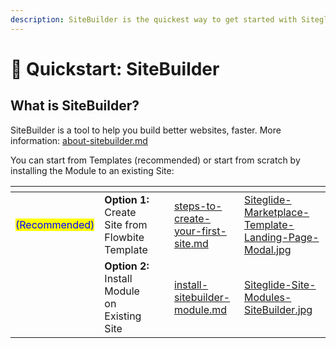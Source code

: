 ```yaml
---
description: SiteBuilder is the quickest way to get started with Siteglide
---
```


# 🚀 Quickstart: SiteBuilder

## What is SiteBuilder?

SiteBuilder is a tool to help you build better websites, faster. More information: [about-sitebuilder.md](about-sitebuilder.md "mention")

You can start from Templates (recommended) or start from scratch by installing the Module to an existing Site:

<table data-card-size="large" data-column-title-hidden data-view="cards"><thead><tr><th></th><th></th><th data-hidden></th><th data-hidden data-card-target data-type="content-ref"></th><th data-hidden data-card-cover data-type="files"></th></tr></thead><tbody><tr><td><mark style="color:blue;">(Recommended)</mark></td><td><strong>Option 1:</strong> Create Site from Flowbite Template</td><td></td><td><a href="../../portal/sites/steps-to-create-your-first-site.md">steps-to-create-your-first-site.md</a></td><td><a href="../../.gitbook/assets/Siteglide-Marketplace-Template-Landing-Page-Modal.jpg">Siteglide-Marketplace-Template-Landing-Page-Modal.jpg</a></td></tr><tr><td>          </td><td><strong>Option 2:</strong> Install Module on Existing Site</td><td></td><td><a href="install-sitebuilder-module.md">install-sitebuilder-module.md</a></td><td><a href="../../.gitbook/assets/Siteglide-Site-Modules-SiteBuilder.jpg">Siteglide-Site-Modules-SiteBuilder.jpg</a></td></tr></tbody></table>
